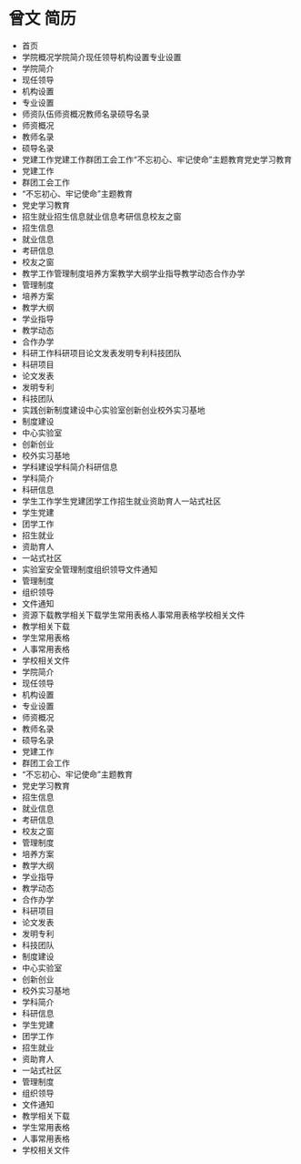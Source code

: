 # 曾文 简历
- 首页
- 学院概况学院简介现任领导机构设置专业设置
- 学院简介
- 现任领导
- 机构设置
- 专业设置
- 师资队伍师资概况教师名录硕导名录
- 师资概况
- 教师名录
- 硕导名录
- 党建工作党建工作群团工会工作“不忘初心、牢记使命”主题教育党史学习教育
- 党建工作
- 群团工会工作
- “不忘初心、牢记使命”主题教育
- 党史学习教育
- 招生就业招生信息就业信息考研信息校友之窗
- 招生信息
- 就业信息
- 考研信息
- 校友之窗
- 教学工作管理制度培养方案教学大纲学业指导教学动态合作办学
- 管理制度
- 培养方案
- 教学大纲
- 学业指导
- 教学动态
- 合作办学
- 科研工作科研项目论文发表发明专利科技团队
- 科研项目
- 论文发表
- 发明专利
- 科技团队
- 实践创新制度建设中心实验室创新创业校外实习基地
- 制度建设
- 中心实验室
- 创新创业
- 校外实习基地
- 学科建设学科简介科研信息
- 学科简介
- 科研信息
- 学生工作学生党建团学工作招生就业资助育人一站式社区
- 学生党建
- 团学工作
- 招生就业
- 资助育人
- 一站式社区
- 实验室安全管理制度组织领导文件通知
- 管理制度
- 组织领导
- 文件通知
- 资源下载教学相关下载学生常用表格人事常用表格学校相关文件
- 教学相关下载
- 学生常用表格
- 人事常用表格
- 学校相关文件
- 学院简介
- 现任领导
- 机构设置
- 专业设置
- 师资概况
- 教师名录
- 硕导名录
- 党建工作
- 群团工会工作
- “不忘初心、牢记使命”主题教育
- 党史学习教育
- 招生信息
- 就业信息
- 考研信息
- 校友之窗
- 管理制度
- 培养方案
- 教学大纲
- 学业指导
- 教学动态
- 合作办学
- 科研项目
- 论文发表
- 发明专利
- 科技团队
- 制度建设
- 中心实验室
- 创新创业
- 校外实习基地
- 学科简介
- 科研信息
- 学生党建
- 团学工作
- 招生就业
- 资助育人
- 一站式社区
- 管理制度
- 组织领导
- 文件通知
- 教学相关下载
- 学生常用表格
- 人事常用表格
- 学校相关文件
